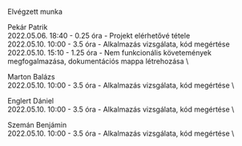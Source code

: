 Elvégzett munka

Pekár Patrik \
2022.05.06. 18:40 - 0.25 óra - Projekt elérhetővé tétele \
2022.05.10. 10:00 - 3.5 óra - Alkalmazás vizsgálata, kód megértése \
2022.05.10. 15:10 - 1.25 óra - Nem funkcionális követemények megfogalmazása, dokumentációs mappa létrehozása \

Marton Balázs \
2022.05.10. 10:00 - 3.5 óra - Alkalmazás vizsgálata, kód megértése \

Englert Dániel \
2022.05.10. 10:00 - 3.5 óra - Alkalmazás vizsgálata, kód megértése \

Szemán Benjámin \
2022.05.10. 10:00 - 3.5 óra - Alkalmazás vizsgálata, kód megértése \
